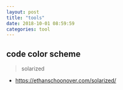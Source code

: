 ```yaml
---
layout: post
title: "tools"
date: 2018-10-01 08:59:59
categories: tool 
---
```


## code color scheme
> solarized
- https://ethanschoonover.com/solarized/
